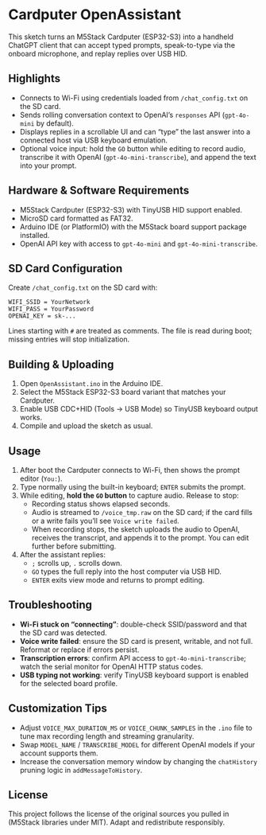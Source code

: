 # Cardputer OpenAssistant

This sketch turns an M5Stack Cardputer (ESP32-S3) into a handheld ChatGPT client that can accept typed prompts, speak-to-type via the onboard microphone, and replay replies over USB HID.

## Highlights
- Connects to Wi-Fi using credentials loaded from `/chat_config.txt` on the SD card.
- Sends rolling conversation context to OpenAI’s `responses` API (`gpt-4o-mini` by default).
- Displays replies in a scrollable UI and can “type” the last answer into a connected host via USB keyboard emulation.
- Optional voice input: hold the `GO` button while editing to record audio, transcribe it with OpenAI (`gpt-4o-mini-transcribe`), and append the text into your prompt.

## Hardware & Software Requirements
- M5Stack Cardputer (ESP32-S3) with TinyUSB HID support enabled.
- MicroSD card formatted as FAT32.
- Arduino IDE (or PlatformIO) with the M5Stack board support package installed.
- OpenAI API key with access to `gpt-4o-mini` and `gpt-4o-mini-transcribe`.

## SD Card Configuration
Create `/chat_config.txt` on the SD card with:

```
WIFI_SSID = YourNetwork
WIFI_PASS = YourPassword
OPENAI_KEY = sk-...
```

Lines starting with `#` are treated as comments. The file is read during boot; missing entries will stop initialization.

## Building & Uploading
1. Open `OpenAssistant.ino` in the Arduino IDE.
2. Select the M5Stack ESP32-S3 board variant that matches your Cardputer.
3. Enable USB CDC+HID (Tools → USB Mode) so TinyUSB keyboard output works.
4. Compile and upload the sketch as usual.

## Usage
1. After boot the Cardputer connects to Wi-Fi, then shows the prompt editor (`You:`).
2. Type normally using the built-in keyboard; `ENTER` submits the prompt.
3. While editing, **hold the `GO` button** to capture audio. Release to stop:
   - Recording status shows elapsed seconds.
   - Audio is streamed to `/voice_tmp.raw` on the SD card; if the card fills or a write fails you’ll see `Voice write failed`.
   - When recording stops, the sketch uploads the audio to OpenAI, receives the transcript, and appends it to the prompt. You can edit further before submitting.
4. After the assistant replies:
   - `;` scrolls up, `.` scrolls down.
   - `GO` types the full reply into the host computer via USB HID.
   - `ENTER` exits view mode and returns to prompt editing.

## Troubleshooting
- **Wi-Fi stuck on “connecting”**: double-check SSID/password and that the SD card was detected.
- **Voice write failed**: ensure the SD card is present, writable, and not full. Reformat or replace if errors persist.
- **Transcription errors**: confirm API access to `gpt-4o-mini-transcribe`; watch the serial monitor for OpenAI HTTP status codes.
- **USB typing not working**: verify TinyUSB keyboard support is enabled for the selected board profile.

## Customization Tips
- Adjust `VOICE_MAX_DURATION_MS` or `VOICE_CHUNK_SAMPLES` in the `.ino` file to tune max recording length and streaming granularity.
- Swap `MODEL_NAME` / `TRANSCRIBE_MODEL` for different OpenAI models if your account supports them.
- Increase the conversation memory window by changing the `chatHistory` pruning logic in `addMessageToHistory`.

## License
This project follows the license of the original sources you pulled in (M5Stack libraries under MIT). Adapt and redistribute responsibly.

